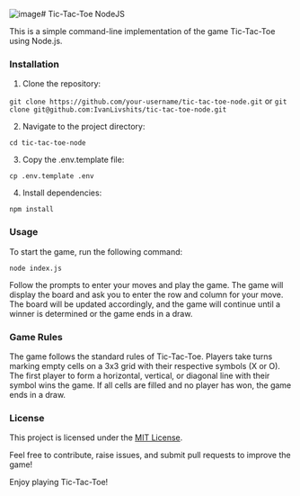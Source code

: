 ![image](https://github.com/IvanLivshits/tic-tac-toe-node/assets/92804421/47962a1e-495d-43c3-9971-53f151015030)# Tic-Tac-Toe NodeJS

This is a simple command-line implementation of the game Tic-Tac-Toe using Node.js.

### Installation
1. Clone the repository:

`git clone https://github.com/your-username/tic-tac-toe-node.git`
or
`git clone git@github.com:IvanLivshits/tic-tac-toe-node.git`

2. Navigate to the project directory:

`cd tic-tac-toe-node`

3. Copy the .env.template file:

`cp .env.template .env`

4. Install dependencies:

`npm install`

### Usage
To start the game, run the following command:

`node index.js`

Follow the prompts to enter your moves and play the game. The game will display the board and ask you to enter the row and column for your move. The board will be updated accordingly, and the game will continue until a winner is determined or the game ends in a draw.

### Game Rules
The game follows the standard rules of Tic-Tac-Toe. Players take turns marking empty cells on a 3x3 grid with their respective symbols (X or O). The first player to form a horizontal, vertical, or diagonal line with their symbol wins the game. If all cells are filled and no player has won, the game ends in a draw.

### License
This project is licensed under the [MIT License](https://opensource.org/license/mit/).

Feel free to contribute, raise issues, and submit pull requests to improve the game!

Enjoy playing Tic-Tac-Toe!
